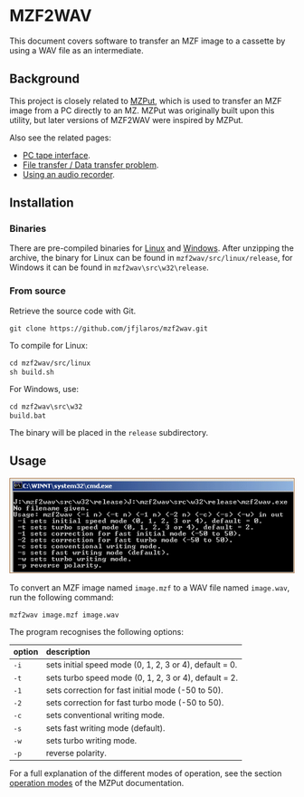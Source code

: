 # MZF2WAV
This document covers software to transfer an MZF image to a cassette by using a
WAV file as an intermediate.


## Background
This project is closely related to [MZPut](https://github.com/jfjlaros/mzput),
which is used to transfer an MZF image from a PC directly to an MZ. MZPut was
originally built upon this utility, but later versions of MZF2WAV were inspired
by MZPut.

Also see the related pages:

- [PC tape interface](https://sharpmz.org/mztape.htm).
- [File transfer / Data transfer problem](https://sharpmz.org/mz-700/filetrans.htm).
- [Using an audio recorder](https://sharpmz.org/mz-700/usetape2.htm).


## Installation
### Binaries
There are pre-compiled binaries for
[Linux](https://sharpmz.org/download/mzf2wav32.zip) and
[Windows](https://sharpmz.org/download/mzf2wav.zip). After unzipping the
archive, the binary for Linux can be found in `mzf2wav/src/linux/release`, for
Windows it can be found in `mzf2wav\src\w32\release`.

### From source
Retrieve the source code with Git.

    git clone https://github.com/jfjlaros/mzf2wav.git

To compile for Linux:

    cd mzf2wav/src/linux
    sh build.sh

For Windows, use:

    cd mzf2wav\src\w32
    build.bat

The binary will be placed in the `release` subdirectory.


## Usage
![The help screen of MZF2WAV](doc/mzf2wavs1.gif)

To convert an MZF image named `image.mzf` to a WAV file named `image.wav`, run
the following command:

    mzf2wav image.mzf image.wav

The program recognises the following options:

| option | description
|--------|:--
|   `-i` | sets initial speed mode (0, 1, 2, 3 or 4), default = 0.
|   `-t` | sets turbo speed mode (0, 1, 2, 3 or 4), default = 2.
|   `-1` | sets correction for fast initial mode (-50 to 50).
|   `-2` | sets correction for fast turbo mode (-50 to 50).
|   `-c` | sets conventional writing mode.
|   `-s` | sets fast writing mode (default).
|   `-w` | sets turbo writing mode.
|   `-p` | reverse polarity.

For a full explanation of the different modes of operation, see the section
[operation modes](https://github.com/jfjlaros/mzput#operation-modes) of the
MZPut documentation.
